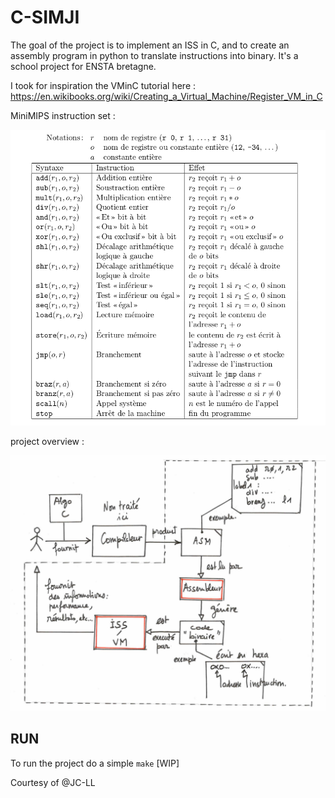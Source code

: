 # C-SIMJI

The goal of the project is to implement an ISS in C, and to create an assembly program in python to translate instructions into binary. It's a school project for ENSTA bretagne.

I took for inspiration the VMinC tutorial here : https://en.wikibooks.org/wiki/Creating_a_Virtual_Machine/Register_VM_in_C

MiniMIPS instruction set : 

![jeu_d-instructions](README.assets/jeu_d-instructions.png)

project overview : 

![flot_du_projet](README.assets/flot_du_projet.png)

## RUN 

To run the project do a simple ```make``` [WIP] 

Courtesy of @JC-LL 	